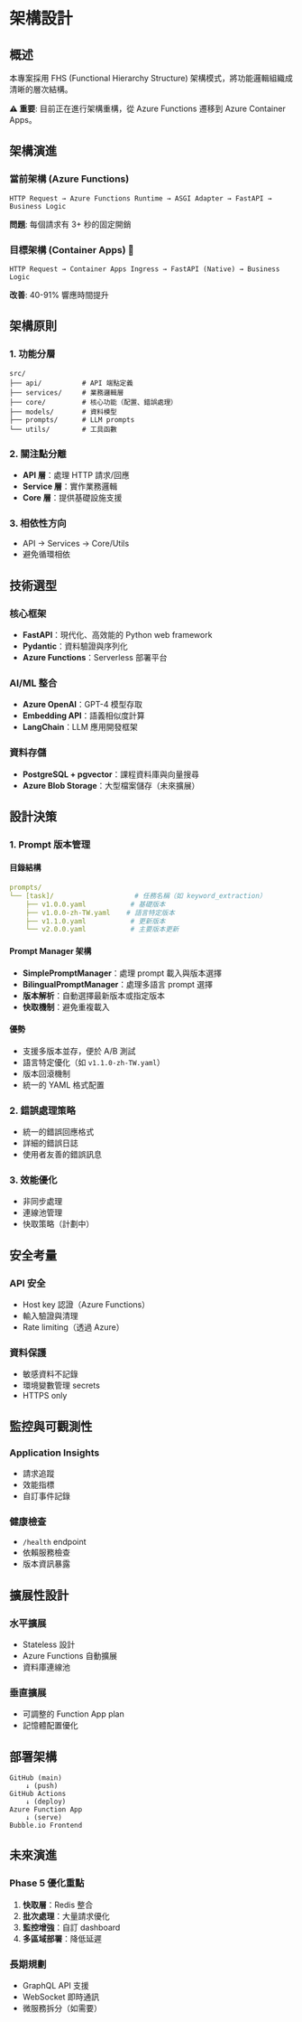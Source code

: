 # 架構設計

## 概述

本專案採用 FHS (Functional Hierarchy Structure) 架構模式，將功能邏輯組織成清晰的層次結構。

**⚠️ 重要**: 目前正在進行架構重構，從 Azure Functions 遷移到 Azure Container Apps。

## 架構演進

### 當前架構 (Azure Functions)
```
HTTP Request → Azure Functions Runtime → ASGI Adapter → FastAPI → Business Logic
```
**問題**: 每個請求有 3+ 秒的固定開銷

### 目標架構 (Container Apps) 🎯
```
HTTP Request → Container Apps Ingress → FastAPI (Native) → Business Logic  
```
**改善**: 40-91% 響應時間提升

## 架構原則

### 1. 功能分層
```
src/
├── api/          # API 端點定義
├── services/     # 業務邏輯層
├── core/         # 核心功能（配置、錯誤處理）
├── models/       # 資料模型
├── prompts/      # LLM prompts
└── utils/        # 工具函數
```

### 2. 關注點分離
- **API 層**：處理 HTTP 請求/回應
- **Service 層**：實作業務邏輯
- **Core 層**：提供基礎設施支援

### 3. 相依性方向
- API → Services → Core/Utils
- 避免循環相依

## 技術選型

### 核心框架
- **FastAPI**：現代化、高效能的 Python web framework
- **Pydantic**：資料驗證與序列化
- **Azure Functions**：Serverless 部署平台

### AI/ML 整合
- **Azure OpenAI**：GPT-4 模型存取
- **Embedding API**：語義相似度計算
- **LangChain**：LLM 應用開發框架

### 資料存儲
- **PostgreSQL + pgvector**：課程資料庫與向量搜尋
- **Azure Blob Storage**：大型檔案儲存（未來擴展）

## 設計決策

### 1. Prompt 版本管理

#### 目錄結構
```yaml
prompts/
└── [task]/                    # 任務名稱（如 keyword_extraction）
    ├── v1.0.0.yaml           # 基礎版本
    ├── v1.0.0-zh-TW.yaml    # 語言特定版本
    ├── v1.1.0.yaml           # 更新版本
    └── v2.0.0.yaml           # 主要版本更新
```

#### Prompt Manager 架構
- **SimplePromptManager**：處理 prompt 載入與版本選擇
- **BilingualPromptManager**：處理多語言 prompt 選擇
- **版本解析**：自動選擇最新版本或指定版本
- **快取機制**：避免重複載入

#### 優勢
- 支援多版本並存，便於 A/B 測試
- 語言特定優化（如 `v1.1.0-zh-TW.yaml`）
- 版本回滾機制
- 統一的 YAML 格式配置

### 2. 錯誤處理策略
- 統一的錯誤回應格式
- 詳細的錯誤日誌
- 使用者友善的錯誤訊息

### 3. 效能優化
- 非同步處理
- 連線池管理
- 快取策略（計劃中）

## 安全考量

### API 安全
- Host key 認證（Azure Functions）
- 輸入驗證與清理
- Rate limiting（透過 Azure）

### 資料保護
- 敏感資料不記錄
- 環境變數管理 secrets
- HTTPS only

## 監控與可觀測性

### Application Insights
- 請求追蹤
- 效能指標
- 自訂事件記錄

### 健康檢查
- `/health` endpoint
- 依賴服務檢查
- 版本資訊暴露

## 擴展性設計

### 水平擴展
- Stateless 設計
- Azure Functions 自動擴展
- 資料庫連線池

### 垂直擴展
- 可調整的 Function App plan
- 記憶體配置優化

## 部署架構

```
GitHub (main) 
    ↓ (push)
GitHub Actions
    ↓ (deploy)
Azure Function App
    ↓ (serve)
Bubble.io Frontend
```

## 未來演進

### Phase 5 優化重點
1. **快取層**：Redis 整合
2. **批次處理**：大量請求優化
3. **監控增強**：自訂 dashboard
4. **多區域部署**：降低延遲

### 長期規劃
- GraphQL API 支援
- WebSocket 即時通訊
- 微服務拆分（如需要）